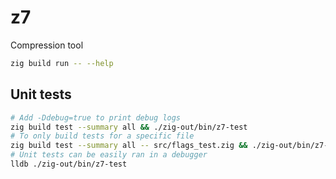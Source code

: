 # z7
Compression tool

```bash
zig build run -- --help
```

## Unit tests
```bash
# Add -Ddebug=true to print debug logs
zig build test --summary all && ./zig-out/bin/z7-test
# To only build tests for a specific file
zig build test --summary all -- src/flags_test.zig && ./zig-out/bin/z7-test
# Unit tests can be easily ran in a debugger
lldb ./zig-out/bin/z7-test
```
